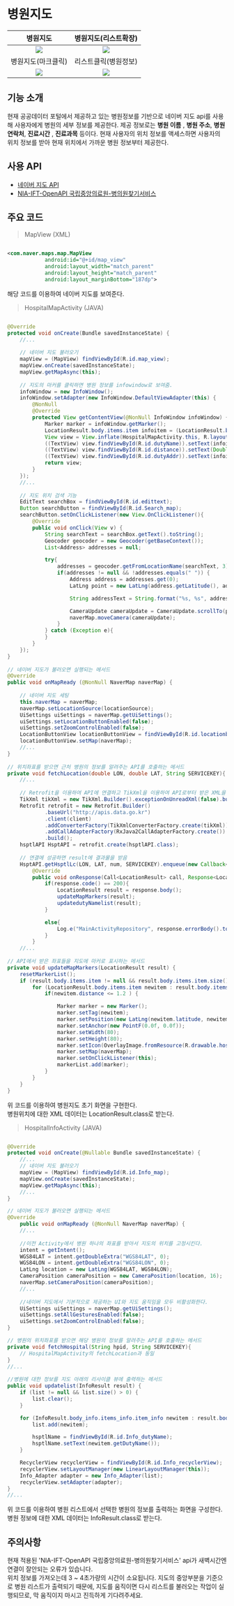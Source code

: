 # 병원지도

병원지도             |  병원지도(리스트확장)
:-------------------------:|:-------------------------:
![](https://user-images.githubusercontent.com/58100710/144922345-f37663cc-0a82-4df0-9a5b-3e78fb3cfa84.png)  |  ![](https://user-images.githubusercontent.com/58100710/144922370-a4720c5e-f0e9-4d67-b9c3-91fe183e393b.png)
병원지도(마크클릭)            |  리스트클릭(병원정보)
![](https://user-images.githubusercontent.com/58100710/144922377-58e668ca-d8ac-4e86-a7ea-5cd1af5da7b8.png)  |  ![](https://user-images.githubusercontent.com/58100710/144922401-759b48c3-d1a3-4fd1-ad88-43a14a17da46.png)

## 기능 소개
현재 공공데이터 포털에서 제공하고 있는 병원정보를 기반으로 네이버 지도 api를 사용해 사용자에게 병원의 세부 정보를 제공한다.
제공 정보로는 **병원 이름** , **병원 주소**, **병원 연락처**, **진료시간** , **진료과목** 등이다. 현재 사용자의 위치 정보를 액세스하면 사용자의 위치 정보를 받아 현재 위치에서 가까운 병원 정보부터 제공한다.

## 사용 API
- [네이버 지도 API](https://www.ncloud.com/product/applicationService/maps)
- [NIA-IFT-OpenAPI 국립중앙의료원-병의원찾기서비스](https://www.data.go.kr/data/15000736/openapi.do)

## 주요 코드
> MapView (XML)
```xml

<com.naver.maps.map.MapView
            android:id="@+id/map_view"
            android:layout_width="match_parent"
            android:layout_height="match_parent"
            android:layout_marginBottom="187dp">
```
해당 코드를 이용하여 네이버 지도를 보여준다.

>HospitalMapActivity (JAVA)
```java

@Override
protected void onCreate(Bundle savedInstanceState) {
    //...
    
    // 네이버 지도 불러오기
    mapView = (MapView) findViewById(R.id.map_view);
    mapView.onCreate(savedInstanceState);
    mapView.getMapAsync(this); 
    
    // 지도의 마커를 클릭하면 병원 정보를 infowindow로 보여줌.
    infoWindow = new InfoWindow();
    infoWindow.setAdapter(new InfoWindow.DefaultViewAdapter(this) {
        @NonNull
        @Override
        protected View getContentView(@NonNull InfoWindow infoWindow) {
            Marker marker = infoWindow.getMarker();
            LocationResult.body.items.item infoitem = (LocationResult.body.items.item) marker.getTag();
            View view = View.inflate(HospitalMapActivity.this, R.layout.item_hospitalmap_recycler, null);
            ((TextView) view.findViewById(R.id.dutyName)).setText(infoitem.dutyName);
            ((TextView) view.findViewById(R.id.distance)).setText(Double.toString(infoitem.distance) + "km");
            ((TextView) view.findViewById(R.id.dutyAddr)).setText(infoitem.dutyAddr);
            return view;
        }
    });
    //...
    
    // 지도 위치 검색 기능
    EditText searchBox = findViewById(R.id.edittext);
    Button searchButton = findViewById(R.id.Search_map);
    searchButton.setOnClickListener(new View.OnClickListener(){
        @Override
        public void onClick(View v) {
            String searchText = searchBox.getText().toString();
            Geocoder geocoder = new Geocoder(getBaseContext());
            List<Address> addresses = null;

            try{
                addresses = geocoder.getFromLocationName(searchText, 3);
                if(addresses != null && !addresses.equals(" ")) {
                    Address address = addresses.get(0);
                    LatLng point = new LatLng(address.getLatitude(), address.getLongitude());

                    String addressText = String.format("%s, %s", address.getMaxAddressLineIndex() > 0 ? address.getAddressLine(0) : " ", address.getFeatureName());

                    CameraUpdate cameraUpdate = CameraUpdate.scrollTo(point);
                    naverMap.moveCamera(cameraUpdate);
                }
            } catch (Exception e){
            }
        }
    });
}
    
// 네이버 지도가 불러오면 실행되는 메서드
@Override
public void onMapReady (@NonNull NaverMap naverMap) {
    
    // 네이버 지도 세팅
    this.naverMap = naverMap;
    naverMap.setLocationSource(locationSource);
    UiSettings uiSettings = naverMap.getUiSettings();
    uiSettings.setLocationButtonEnabled(false);
    uiSettings.setZoomControlEnabled(false);
    LocationButtonView locationButtonView = findViewById(R.id.locationbutton);
    locationButtonView.setMap(naverMap);
    //...
}
        
// 위치좌표를 받으면 근처 병원의 정보를 알려주는 API를 호출하는 메서드
private void fetchLocation(double LON, double LAT, String SERVICEKEY){
    //...
    
    // Retrofit을 이용하여 API에 연결하고 TikXml을 이용하여 API로부터 받은 XML을 java 클래스로 변환
    TikXml tikXml = new TikXml.Builder().exceptionOnUnreadXml(false).build();
    Retrofit retrofit = new Retrofit.Builder()
            .baseUrl("http://apis.data.go.kr")
            .client(client)
            .addConverterFactory(TikXmlConverterFactory.create(tikXml))
            .addCallAdapterFactory(RxJava2CallAdapterFactory.create())
            .build();
    hsptlAPI HsptAPI = retrofit.create(hsptlAPI.class);
        
    // 연결에 성공하면 result에 결과물을 받음
    HsptAPI.getHsptlLc(LON, LAT, num, SERVICEKEY).enqueue(new Callback<LocationResult>() {
        @Override
        public void onResponse(Call<LocationResult> call, Response<LocationResult> response) {
            if(response.code() == 200){
                LocationResult result = response.body();
                updateMapMarkers(result);
                updatedutyNamelist(result);
            }

            else{
                Log.e("MainActivityRepository", response.errorBody().toString());
            }
        }
    //...
            
// API에서 받은 좌표들을 지도에 마커로 표시하는 메서드
private void updateMapMarkers(LocationResult result) {
    resetMarkerList();
    if (result.body.items.item != null && result.body.items.item.size() > 0) {
        for (LocationResult.body.items.item newitem : result.body.items.item) {
            if(newitem.distance <= 1.2 ) {

                Marker marker = new Marker();
                marker.setTag(newitem);
                marker.setPosition(new LatLng(newitem.latitude, newitem.longitude));
                marker.setAnchor(new PointF(0.0f, 0.0f));
                marker.setWidth(80);
                marker.setHeight(80);
                marker.setIcon(OverlayImage.fromResource(R.drawable.hospitalmap_marker));
                marker.setMap(naverMap);
                marker.setOnClickListener(this);
                markerList.add(marker);
            }
        }
    }
}
```
위 코드를 이용하여 병원지도 초기 화면을 구현한다.  
병원위치에 대한 XML 데이터는 LocationResult.class로 받는다.
       
>HospitalInfoActivity (JAVA)
```java

@Override
protected void onCreate(@Nullable Bundle savedInstanceState) {
    //...
    // 네이버 지도 불러오기
    mapView = (MapView) findViewById(R.id.Info_map);
    mapView.onCreate(savedInstanceState);
    mapView.getMapAsync(this);
    //...
}

// 네이버 지도가 불러오면 실행되는 메서드
@Override
    public void onMapReady (@NonNull NaverMap naverMap) {
    //...
    
    //이전 Activity에서 병원 하나의 좌표를 받아서 지도의 위치를 고정시킨다.
    intent = getIntent();
    WGS84LAT = intent.getDoubleExtra("WGS84LAT", 0);
    WGS84LON = intent.getDoubleExtra("WGS84LON", 0);
    LatLng location = new LatLng(WGS84LAT, WGS84LON);
    CameraPosition cameraPosition = new CameraPosition(location, 16);
    naverMap.setCameraPosition(cameraPosition);
    //...
    
    //네이버 지도에서 기본적으로 제공하는 UI와 지도 움직임을 모두 비활성화한다.
    UiSettings uiSettings = naverMap.getUiSettings();
    uiSettings.setAllGesturesEnabled(false);
    uiSettings.setZoomControlEnabled(false);
}

// 병원의 위치좌표를 받으면 해당 병원의 정보를 알려주는 API를 호출하는 메서드
private void fetchHospital(String hpid, String SERVICEKEY){
    // HospitalMapActivity의 fetchLocation과 동일
}
//...
    
//병원에 대한 정보를 지도 아래의 리사이클 뷰에 출력하는 메서드
public void updatelist(InfoResult result) {    
    if (list != null && list.size() > 0) {
        list.clear();
    }

    for (InfoResult.body_info.items_info.item_info newitem : result.body.items.item) {
        list.add(newitem);

        hsptlName = findViewById(R.id.Info_dutyName);
        hsptlName.setText(newitem.getDutyName());
    }

    RecyclerView recyclerView = findViewById(R.id.Info_recyclerView);
    recyclerView.setLayoutManager(new LinearLayoutManager(this));
    Info_Adapter adapter = new Info_Adapter(list);
    recyclerView.setAdapter(adapter);
}
//...

```
위 코드를 이용하여 병원 리스트에서 선택한 병원의 정보를 출력하는 화면을 구성한다.  
병원 정보에 대한 XML 데이터는 InfoResult.class로 받는다.
    
    

## 주의사항
현재 적용된 'NIA-IFT-OpenAPI 국립중앙의료원-병의원찾기서비스' api가 새벽시간엔 연결이 잘안되는 오류가 있습니다.  
위치 정보를 가져오는데 3 ~ 4초가량의 시간이 소요됩니다. 지도의 중앙부분을 기준으로 병원 리스트가 출력되기 때문에, 지도를 움직이면 다시 리스트를 불러오는 작업이 실행되므로, 막 움직이지 마시고 진득하게 기다려주세요.
